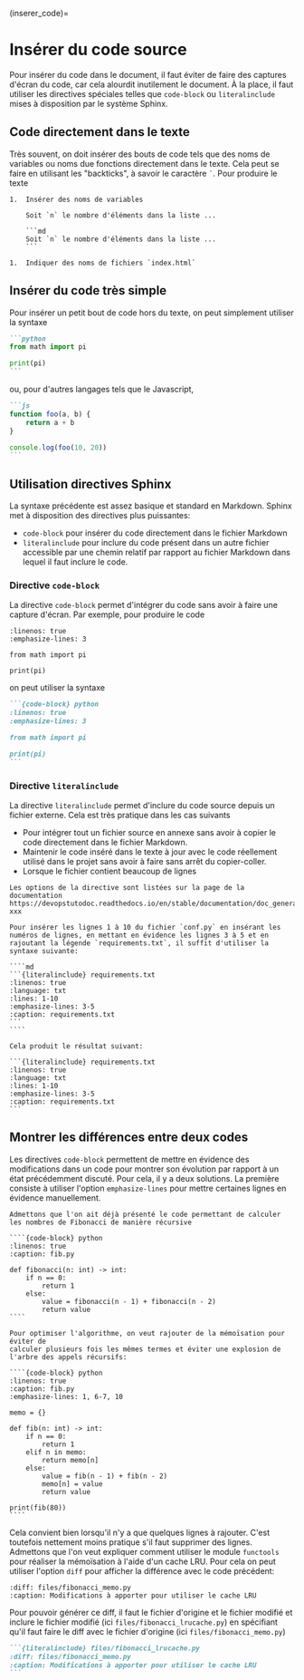 (inserer_code)=

# Insérer du code source

Pour insérer du code dans le document, il faut éviter de faire des captures
d'écran du code, car cela alourdit inutilement le document. À la place, il faut
utiliser les directives spéciales telles que `code-block` ou `literalinclude`
mises à disposition par le système Sphinx.

## Code directement dans le texte

Très souvent, on doit insérer des bouts de code tels que des noms de variables
ou noms due fonctions directement dans le texte. Cela peut se faire en utilisant
les "backticks", à savoir le caractère `` ` ``. Pour produire le texte 

```{admonition} Exemples
1.  Insérer des noms de variables

    Soit `n` le nombre d'éléments dans la liste ...

    ```md
    Soit `n` le nombre d'éléments dans la liste ...
    ```

1.  Indiquer des noms de fichiers `index.html`

```

## Insérer du code très simple

Pour insérer un petit bout de code hors du texte, on peut simplement utiliser la syntaxe

````md
```python
from math import pi

print(pi)
```
````

ou, pour d'autres langages tels que le Javascript, 


````md
```js
function foo(a, b) {
    return a + b
}

console.log(foo(10, 20))
```
````

## Utilisation directives Sphinx

La syntaxe précédente est assez basique et standard en Markdown. Sphinx met à
disposition des directives plus puissantes:

- `code-block` pour insérer du code directement dans le fichier Markdown
- `literalinclude` pour inclure du code présent dans un autre fichier accessible
  par une chemin relatif par rapport au fichier Markdown dans lequel il faut inclure le code. 

### Directive `code-block`

La directive `code-block` permet d'intégrer du code sans avoir à faire une
capture d'écran. Par exemple, pour produire le code

```{code-block} python
:linenos: true
:emphasize-lines: 3

from math import pi

print(pi)
```

on peut utiliser la syntaxe

````md
```{code-block} python
:linenos: true
:emphasize-lines: 3

from math import pi

print(pi)
```
````

### Directive `literalinclude`

La directive `literalinclude` permet d'inclure du code source depuis un fichier
externe. Cela est très pratique dans les cas suivants

- Pour intégrer tout un fichier source en annexe sans avoir à copier le code
  directement dans le fichier Markdown.
- Maintenir le code inséré dans le texte à jour avec le code réellement utilisé
  dans le projet sans avoir à faire sans arrêt du copier-coller. 
- Lorsque le fichier contient beaucoup de lignes

```{note}
Les options de la directive sont listées sur la page de la documentation https://devopstutodoc.readthedocs.io/en/stable/documentation/doc_generators/sphinx/rest_sphinx/code/literalinclude/literalinclude.html#lines-xxx
```

`````{admonition} Exemple
Pour insérer les lignes 1 à 10 du fichier `conf.py` en insérant les numéros de lignes, en mettant en évidence les lignes 3 à 5 et en rajoutant la légende `requirements.txt`, il suffit d'utiliser la syntaxe suivante:

````md
```{literalinclude} requirements.txt
:linenos: true
:language: txt
:lines: 1-10
:emphasize-lines: 3-5
:caption: requirements.txt
```
````

Cela produit le résultat suivant:

```{literalinclude} requirements.txt
:linenos: true
:language: txt
:lines: 1-10
:emphasize-lines: 3-5
:caption: requirements.txt
```

`````

## Montrer les différences entre deux codes

Les directives `code-block` permettent de mettre en évidence des modifications
dans un code pour montrer son évolution par rapport à un état précédemment
discuté. Pour cela, il y a deux solutions. La première consiste à utiliser
l'option `emphasize-lines` pour mettre certaines lignes en évidence
manuellement. 



`````{admonition} Exemple
Admettons que l'on ait déjà présenté le code permettant de calculer les nombres de Fibonacci de manière récursive

````{code-block} python
:linenos: true
:caption: fib.py

def fibonacci(n: int) -> int:
    if n == 0:
        return 1
    else:
        value = fibonacci(n - 1) + fibonacci(n - 2)
        return value
````

Pour optimiser l'algorithme, on veut rajouter de la mémoïsation pour éviter de
calculer plusieurs fois les mêmes termes et éviter une explosion de l'arbre des appels récursifs:

````{code-block} python
:linenos: true
:caption: fib.py
:emphasize-lines: 1, 6-7, 10

memo = {}

def fib(n: int) -> int:
    if n == 0:
        return 1
    elif n in memo:
        return memo[n]
    else:
        value = fib(n - 1) + fib(n - 2)
        memo[n] = value
        return value
         
print(fib(80))
````

`````



Cela convient bien lorsqu'il n'y a que quelques lignes à rajouter. C'est
toutefois nettement moins pratique s'il faut supprimer des lignes. Admettons que
l'on veut expliquer comment utiliser le module `functools` pour réaliser la
mémoïsation à l'aide d'un cache LRU. Pour cela on peut utiliser l'option `diff`
pour afficher la différence avec le code précédent:


```{literalinclude} files/fibonacci_lrucache.py
:diff: files/fibonacci_memo.py
:caption: Modifications à apporter pour utiliser le cache LRU
```

Pour pouvoir générer ce diff, il faut le fichier d'origine et le fichier modifié
et inclure le fichier modifié (ici `files/fibonacci_lrucache.py`) en spécifiant
qu'il faut faire le diff avec le fichier d'origine (ici
`files/fibonacci_memo.py`)

````md
```{literalinclude} files/fibonacci_lrucache.py
:diff: files/fibonacci_memo.py
:caption: Modifications à apporter pour utiliser le cache LRU
```
````